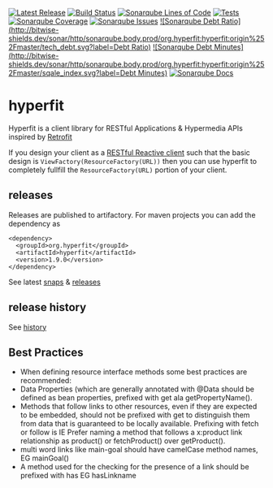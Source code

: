 [![Latest Release](http://bitwise-bot.dev:8080/badge/artifactory/latest-release/org.hyperfit/hyperfit/)](http://artifactory/webapp/#/artifacts/browse/tree/General/libs-release-local/org/hyperfit/hyperfit)
[![Build Status](http://bitwise-shields.dev/jenkins/s/http/jenkins.body.prod/Hyperfit%20-%20Publish%20to%20Artifactory.svg)](http://jenkins/job/Hyperfit%20-%20Publish%20to%20Artifactory/)
[![Sonarqube Lines of Code](http://bitwise-shields.dev/sonar/http/sonarqube.body.prod/org.hyperfit:hyperfit:origin%252Fmaster/ncloc.svg?label=lines)](http://sonarqube.body.prod/drilldown/measures?id=org.hyperfit:hyperfit:origin/master&metric=ncloc)
[![Tests](http://bitwise-shields.dev/jenkins/t/http/jenkins.body.prod/Hyperfit%20-%20Publish%20to%20Artifactory.svg)](http://jenkins/job/Hyperfit%20-%20Publish%20to%20Artifactory/)
[![Sonarqube Coverage](http://bitwise-shields.dev/sonar/http/sonarqube.body.prod/org.hyperfit:hyperfit:origin%252Fmaster/coverage.svg)](http://sonarqube.body.prod/drilldown/measures?id=org.hyperfit:hyperfit:origin/master&metric=coverage)
[![Sonarqube Issues](http://bitwise-shields.dev/sonar/http/sonarqube.body.prod/org.hyperfit:hyperfit:origin%252Fmaster/violations.svg)](http://sonarqube.body.prod/component_issues?id=org.hyperfit:hyperfit:origin/master)
[![Sonarqube Debt Ratio](http://bitwise-shields.dev/sonar/http/sonarqube.body.prod/org.hyperfit:hyperfit:origin%252Fmaster/tech_debt.svg?label=Debt Ratio)](http://sonarqube.body.prod/drilldown/measures?id=org.hyperfit:hyperfit:origin/master&metric=sqale_debt_ratio)
[![Sonarqube Debt Minutes](http://bitwise-shields.dev/sonar/http/sonarqube.body.prod/org.hyperfit:hyperfit:origin%252Fmaster/sqale_index.svg?label=Debt Minutes)](http://sonarqube.body.prod/drilldown/measures?id=org.hyperfit:hyperfit:origin/master&metric=sqale_index)
[![Sonarqube Docs](http://bitwise-shields.dev/sonar/http/sonarqube.body.prod/org.hyperfit:hyperfit:origin%252Fmaster/public_documented_api_density.svg?label=Doc%)](http://sonarqube.body.prod/drilldown/measures?id=org.hyperfit:hyperfit:origin/master&metric=public_documented_api_density)


hyperfit
========

Hyperfit is a client library for RESTful Applications &amp; Hypermedia APIs inspired by [Retrofit](http://square.github.io/retrofit/)

If you design your client as a [RESTful Reactive client]() such that the basic design is ```ViewFactory(ResourceFactory(URL))```
then you can use hyperfit to completely fullfill the ```ResourceFactory(URL)``` portion of your client.

## releases
Releases are published to artifactory.  For maven projects you can add the dependency as
```
<dependency>
  <groupId>org.hyperfit</groupId>
  <artifactId>hyperfit</artifactId>
  <version>1.9.0</version>
</dependency>
```
See latest [snaps](http://artifactory/simple/libs-snapshot-local/org/hyperfit/hyperfit/) & [releases](http://artifactory/simple/libs-release-local/org/hyperfit/hyperfit/)

## release history
See [history](history.md)


## Best Practices
* When defining resource interface methods some best practices are recommended:
 * Data Properties (which are generally annotated with @Data should be defined as bean properties, prefixed with get ala getPropertyName().  
 * Methods that follow links to other resources, even if they are expected to be embedded, should not be prefixed with get to distinguish them from data that is guaranteed to be locally available.  Prefixing with fetch or follow is   IE Prefer naming a method that follows a x:product link relationship as product() or fetchProduct() over getProduct().
 * multi word links like main-goal should have camelCase method names, EG mainGoal()
 * A method used for the checking for the presence of a link should be prefixed with has EG hasLinkname
